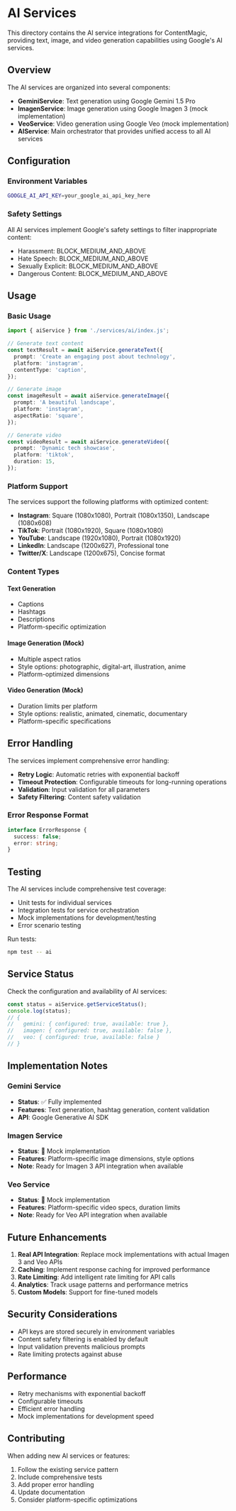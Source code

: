 # AI Services

This directory contains the AI service integrations for ContentMagic, providing text, image, and video generation capabilities using Google's AI services.

## Overview

The AI services are organized into several components:

- **GeminiService**: Text generation using Google Gemini 1.5 Pro
- **ImagenService**: Image generation using Google Imagen 3 (mock implementation)
- **VeoService**: Video generation using Google Veo (mock implementation)
- **AIService**: Main orchestrator that provides unified access to all AI services

## Configuration

### Environment Variables

```bash
GOOGLE_AI_API_KEY=your_google_ai_api_key_here
```

### Safety Settings

All AI services implement Google's safety settings to filter inappropriate content:

- Harassment: BLOCK_MEDIUM_AND_ABOVE
- Hate Speech: BLOCK_MEDIUM_AND_ABOVE
- Sexually Explicit: BLOCK_MEDIUM_AND_ABOVE
- Dangerous Content: BLOCK_MEDIUM_AND_ABOVE

## Usage

### Basic Usage

```typescript
import { aiService } from './services/ai/index.js';

// Generate text content
const textResult = await aiService.generateText({
  prompt: 'Create an engaging post about technology',
  platform: 'instagram',
  contentType: 'caption',
});

// Generate image
const imageResult = await aiService.generateImage({
  prompt: 'A beautiful landscape',
  platform: 'instagram',
  aspectRatio: 'square',
});

// Generate video
const videoResult = await aiService.generateVideo({
  prompt: 'Dynamic tech showcase',
  platform: 'tiktok',
  duration: 15,
});
```

### Platform Support

The services support the following platforms with optimized content:

- **Instagram**: Square (1080x1080), Portrait (1080x1350), Landscape (1080x608)
- **TikTok**: Portrait (1080x1920), Square (1080x1080)
- **YouTube**: Landscape (1920x1080), Portrait (1080x1920)
- **LinkedIn**: Landscape (1200x627), Professional tone
- **Twitter/X**: Landscape (1200x675), Concise format

### Content Types

#### Text Generation
- Captions
- Hashtags
- Descriptions
- Platform-specific optimization

#### Image Generation (Mock)
- Multiple aspect ratios
- Style options: photographic, digital-art, illustration, anime
- Platform-optimized dimensions

#### Video Generation (Mock)
- Duration limits per platform
- Style options: realistic, animated, cinematic, documentary
- Platform-specific specifications

## Error Handling

The services implement comprehensive error handling:

- **Retry Logic**: Automatic retries with exponential backoff
- **Timeout Protection**: Configurable timeouts for long-running operations
- **Validation**: Input validation for all parameters
- **Safety Filtering**: Content safety validation

### Error Response Format

```typescript
interface ErrorResponse {
  success: false;
  error: string;
}
```

## Testing

The AI services include comprehensive test coverage:

- Unit tests for individual services
- Integration tests for service orchestration
- Mock implementations for development/testing
- Error scenario testing

Run tests:
```bash
npm test -- ai
```

## Service Status

Check the configuration and availability of AI services:

```typescript
const status = aiService.getServiceStatus();
console.log(status);
// {
//   gemini: { configured: true, available: true },
//   imagen: { configured: true, available: false },
//   veo: { configured: true, available: false }
// }
```

## Implementation Notes

### Gemini Service
- **Status**: ✅ Fully implemented
- **Features**: Text generation, hashtag generation, content validation
- **API**: Google Generative AI SDK

### Imagen Service
- **Status**: 🚧 Mock implementation
- **Features**: Platform-specific image dimensions, style options
- **Note**: Ready for Imagen 3 API integration when available

### Veo Service
- **Status**: 🚧 Mock implementation
- **Features**: Platform-specific video specs, duration limits
- **Note**: Ready for Veo API integration when available

## Future Enhancements

1. **Real API Integration**: Replace mock implementations with actual Imagen 3 and Veo APIs
2. **Caching**: Implement response caching for improved performance
3. **Rate Limiting**: Add intelligent rate limiting for API calls
4. **Analytics**: Track usage patterns and performance metrics
5. **Custom Models**: Support for fine-tuned models

## Security Considerations

- API keys are stored securely in environment variables
- Content safety filtering is enabled by default
- Input validation prevents malicious prompts
- Rate limiting protects against abuse

## Performance

- Retry mechanisms with exponential backoff
- Configurable timeouts
- Efficient error handling
- Mock implementations for development speed

## Contributing

When adding new AI services or features:

1. Follow the existing service pattern
2. Include comprehensive tests
3. Add proper error handling
4. Update documentation
5. Consider platform-specific optimizations